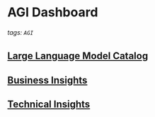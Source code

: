 # AGI Dashboard

###### tags: `AGI`

## [Large Language Model Catalog](/XZm6nAJTSUemG4MvhMLcTg)

## [Business Insights](/XTl1NplNT7qTtKzRWaXuKQ)

## [Technical Insights](/jdEnx6uESjCECHKaJ4kVEQ)